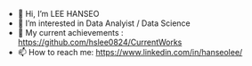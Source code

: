 - 👋 Hi, I’m LEE HANSEO
- 👀 I’m interested in Data Analyist / Data Science
- 🌱 My current achievements : https://github.com/hslee0824/CurrentWorks
- 📫 How to reach me: https://www.linkedin.com/in/hanseolee/

<!---
hslee0824/hslee0824 is a ✨ special ✨ repository because its `README.md` (this file) appears on your GitHub profile.
You can click the Preview link to take a look at your changes.
--->
